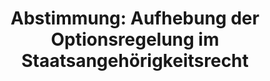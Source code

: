 ---
abstimmung:
  abstimmung: 5
  bundestagssitzung: 46
  legislaturperiode: 18
categories:
- Inneres
- Recht
data:
- title: Abstimmungsergebnis 20140703_5-data.pdf
  url: /res/abstimmungsliste/20140703_5-data.pdf
- title: Abstimmungsergebnis 20140703_5_xls-data.csv
  url: /res/abstimmungsliste/analyses/20140703_5_xls-data.csv
documents:
- local: /res/abstimmungsdaten/018-046-05/1801092.pdf
  title: Drucksache 18/01092.pdf
  url: http://dip21.bundestag.de/dip21/btd/18/010/1801092.pdf
- local: /res/abstimmungsdaten/018-046-05/1801955.pdf
  title: Drucksache 18/01955.pdf
  url: http://dip21.bundestag.de/dip21/btd/18/019/1801955.pdf
- local: /res/abstimmungsdaten/018-046-05/1802005.pdf
  title: Drucksache 18/02005.pdf
  url: http://dip21.bundestag.de/dip21/btd/18/020/1802005.pdf
ergebnis:
  cdu/csu:
    enthaltung: 0
    gesamt: 311
    ja: 0
    nein: 283
    nichtabgegeben: 28
    ungueltig: 0
  die.linke:
    enthaltung: 0
    gesamt: 64
    ja: 51
    nein: 0
    nichtabgegeben: 13
    ungueltig: 0
  file: 20140703_5_xls-data.csv
  gruenen:
    enthaltung: 0
    gesamt: 63
    ja: 56
    nein: 0
    nichtabgegeben: 7
    ungueltig: 0
  spd:
    enthaltung: 0
    gesamt: 193
    ja: 0
    nein: 179
    nichtabgegeben: 14
    ungueltig: 0
layout: abstimmung
links:
- title: https://www.bundestag.de/parlament/plenum/abstimmung/abstimmung?id=295
  url: https://www.bundestag.de/parlament/plenum/abstimmung/abstimmung?id=295
- title: http://www.abgeordnetenwatch.de/aenderung_des_staatsangehoerigkeitsgesetzes-1105-632.html
  url: http://www.abgeordnetenwatch.de/aenderung_des_staatsangehoerigkeitsgesetzes-1105-632.html
preview: "Deutscher Bundestag\n\n46. Sitzung des Deutschen Bundestages\nam Donnerstag,\
  \ 3.Juli 2014\nEndg\xFCltiges Ergebnis der Namentlichen Abstimmung Nr. 5\n\nGesetzentwurf\
  \ der Abgeordneten jan Korte, Sevim Dagdelen, Dr. Andre Hahn, weiterer\nAbgeordneter\
  \ und der Fraktion DIE LINKE.\nEntwurf eines Gesetzes \xFCber die Aufhebung der\
  \ Optionsregelung im\nStaatsangeh\xF6rigkeitsrecht\nDrucksachen 18/1092, 18/1955\
  \ und 18/2005\n\nAbgegebene Stimmen insgesamt:\n\n569\n62\n\nNicht abgegebene Stimmen:\n\
  Ja-Stimmen:\n\n107\n\nNein-Stimmen:\n\n462\n\nEnthaltungen:\n\n0\n\nUng\xFCltige:\n\
  \n0\n\nBerlin, den 03.07.2014\n\nBeginn: 19:14\nEnde: 19:17\n"
tags:
- "Staatsangeh\xF6rigkeit"
- Pass
title: "Abstimmung: Aufhebung der Optionsregelung im Staatsangeh\xF6rigkeitsrecht"
---